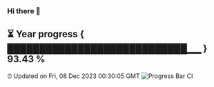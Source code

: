 ### Hi there 👋
⏳ Year progress { ████████████████████████████▁▁ } 93.43 %
---
⏰ Updated on Fri, 08 Dec 2023 00:30:05 GMT
![Progress Bar CI](https://github.com/Moyi321/Moyi321/workflows/Progress%20Bar%20CI/badge.svg)
